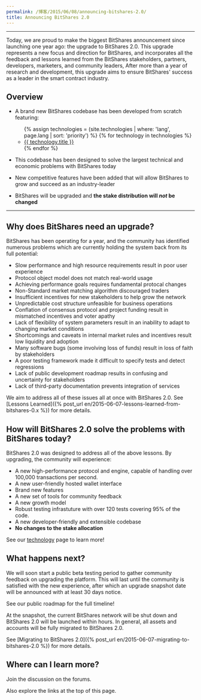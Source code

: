 ```yaml
---
permalink: /博客/2015/06/08/announcing-bitshares-2.0/
title: Announcing BitShares 2.0
---
```


--------

Today, we are proud to make the biggest BitShares announcement since launching one year ago: the upgrade to BitShares 2.0.
This upgrade represents a new focus and direction for BitShares, and incorporates all the
feedback and lessons learned from the BitShares stakeholders, partners, developers, marketers, and community leaders,
After more than a year of research and development, this upgrade aims to ensure BitShares' success as a leader in
the smart contract industry.

## Overview
- A brand new BitShares codebase has been developed from scratch featuring:

  <ul class="laundry-list">
    {% assign technologies = (site.technologies | where: 'lang', page.lang | sort: 'priority') %}
    {% for technology in technologies  %}
    <li><a href="{{ technology.url }}">{{ technology.title }}</a></li>
    {% endfor %}
  </ul>

- This codebase has been designed to solve the largest technical and economic problems with BitShares today
- New competitive features have been added that will allow BitShares to grow and succeed as an industry-leader
- BitShares will be upgraded and **the stake distribution will *not* be changed**

--------

## Why does BitShares need an upgrade?

BitShares has been operating for a year, and the community has identified numerous problems which are currently holding
the system back from its full potential:

- Slow performance and high resource requirements result in poor user experience
- Protocol object model does not match real-world usage
- Achieving performance goals requires fundamental protocal changes
- Non-Standard market matching algorithm discouraged traders
- Insufficient incentives for new stakeholders to help grow the network
- Unpredictable cost structure unfeasible for business operations
- Conflation of consensus protocol and project funding result in mismatched incentives and voter apathy
- Lack of flexibility of system parameters result in an inability to adapt to changing market conditions
- Shortcomings and caveats in internal market rules and incentives result low liquidity and adoption
- Many software bugs (some involving loss of funds) result in loss of faith by stakeholders
- A poor testing framework made it difficult to specify tests and detect regressions
- Lack of public development roadmap results in confusing and uncertainty for stakeholders
- Lack of third-party documentation prevents integration of services

We aim to address all of these issues all at once with BitShares 2.0.
See [Lessons Learned]({% post_url en/2015-06-07-lessons-learned-from-bitshares-0.x %}) for more details.

## How will BitShares 2.0 solve the problems with BitShares today?

BitShares 2.0 was designed to address all of the above lessons. By upgrading, the community will experience:

- A new high-performance protocol and engine, capable of handling over 100,000 transactions per second.
- A new user-friendly hosted wallet interface
- Brand new features
- A new set of tools for community feedback
- A new growth model
- Robust testing infrastuture with over 120 tests covering 95% of the code.
- A new developer-friendly and extensible codebase
- **No changes to the stake allocation**

See our [technology](/technology) page to learn more!

## What happens next?

We will soon start a public beta testing period to gather community feedback on upgrading the platform.
This will last until the community is satisfied with the new experience, after which an upgrade snapshot date will be
announced with at least 30 days notice.

See our public roadmap for the full timeline!

At the snapshot, the current BitShares network will be shut down and BitShares 2.0 will be launched within hours.
In general, all assets and accounts will be fully migrated to BitShares 2.0.

See [Migrating to BitShares 2.0]({% post_url en/2015-06-07-migrating-to-bitshares-2.0 %}) for more details.

## Where can I learn more?

Join the discussion on the forums.

Also explore the links at the top of this page.
